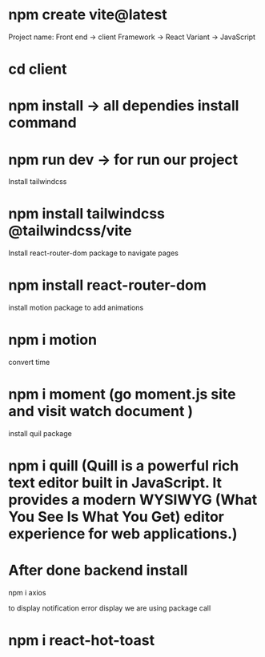 # npm create vite@latest

Project name: Front end -> client
Framework -> React
Variant -> JavaScript

# cd client 
# npm install -> all dependies install command
# npm run dev -> for run our project

Install tailwindcss 
# npm install tailwindcss @tailwindcss/vite

Install react-router-dom package to navigate pages 
# npm install react-router-dom

install motion package to add animations
# npm i motion 

convert time
# npm i moment  (go moment.js site and visit watch document )

install quil package 
# npm i quill (Quill is a powerful rich text editor built in JavaScript. It provides a modern WYSIWYG (What You See Is What You Get) editor experience for web applications.)


# After done backend install 
npm i axios 

to display notification error display we are using package call 
# npm i react-hot-toast